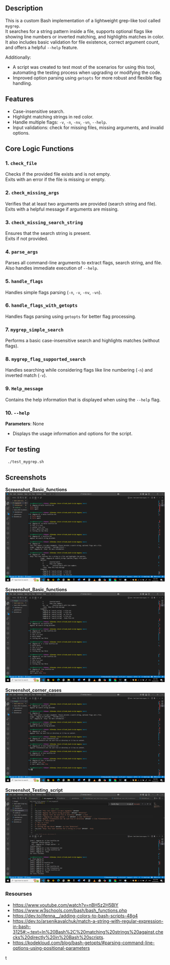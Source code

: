 ## Description
This is a custom Bash implementation of a lightweight grep-like tool called `mygrep`.  
It searches for a string pattern inside a file, supports optional flags like showing line numbers or inverted matching, and highlights matches in color.  
It also includes basic validation for file existence, correct argument count, and offers a helpful `--help` feature.

Additionally:
- A script was created to test most of the scenarios for using this tool, automating the testing process when upgrading or modifying the code.
- Improved option parsing using `getopts` for more robust and flexible flag handling.

## Features
- Case-insensitive search.
- Highlight matching strings in red color.
- Handle multiple flags: `-v`, `-n`, `-nv`, `-vn`, `--help`.
- Input validations: check for missing files, missing arguments, and invalid options.

## Core Logic Functions
### 1. `check_file`
Checks if the provided file exists and is not empty.  
Exits with an error if the file is missing or empty.

### 2. `check_missing_args`
Verifies that at least two arguments are provided (search string and file).  
Exits with a helpful message if arguments are missing.

### 3. `check_missing_search_string`
Ensures that the search string is present.  
Exits if not provided.

### 4. `parse_args`
Parses all command-line arguments to extract flags, search string, and file.  
Also handles immediate execution of `--help`.

### 5. `handle_flags`
Handles simple flags parsing (`-n`, `-v`, `-nv`, `-vn`).

### 6. `handle_flags_with_getopts`
Handles flags parsing using `getopts` for better flag processing.

### 7. `mygrep_simple_search`
Performs a basic case-insensitive search and highlights matches (without flags).

### 8. `mygrep_flag_supported_search`
Handles searching while considering flags like line numbering (`-n`) and inverted match (`-v`).

### 9. `Help_message`
Contains the help information that is displayed when using the `--help` flag.

### 10. `--help`
**Parameters**: None  
- Displays the usage information and options for the script.

## For testing
``` bash
 ./test_mygrep.sh
``` 

## Screenshots
 **Screenshot_Basic_functions** 
![Screenshot_Basic_functions](../Images/task1_1.PNG)

 **Screenshot_Basic_functions** 
![Screenshot_Basic_functions](../Images/task1_2.PNG)

 **Screenshot_corner_cases** 
![Screenshot_corner_cases](../Images/task1_3.PNG)

 **Screenshot_Testing_script** 
![TScreenshot_corner_cases](../Images/task1_4.PNG)

<!-- 
### Task needed to be covered:
- 1 Create initial version of the script as a beginning to do the simplest funcition like `find the first match` from String or file
- 1 Update the script to `print the matching lines` from a text file 
- 1 Enhancing visablity by adding `different color for the matching` words in the lines 
- Enable `Case sensitive` in my script
- Hard Coded option: Adding the functionality of `Showing line numbers` for each match 
- Hard Coded option: `Invert the match` (print lines that do not match)
- Implement `Flag arguments`
- Brain storming for corner cases
- Implement error handling for corner cases
- Optimize the Flags by `parsing using getopts`
- Add the tool to the `/bin`
- Finish `Readme Guide` for the tool

---
### notes
use for =~
use <, cat, IFS for reading file 
use -e, -f, -s for validate file exixts
 -->


### Resourses
- https://www.youtube.com/watch?v=nBH5z2H5BIY
- https://www.w3schools.com/bash/bash_functions.php
- https://dev.to/ifenna__/adding-colors-to-bash-scripts-48g4
- https://dev.to/arsenikavalchuk/match-a-string-with-regular-expression-in-bash-3125#:~:text=In%20Bash%2C%20matching%20strings%20against,checks%20directly%20in%20Bash%20scripts.
- https://kodekloud.com/blog/bash-getopts/#parsing-command-line-options-using-positional-parameters




t